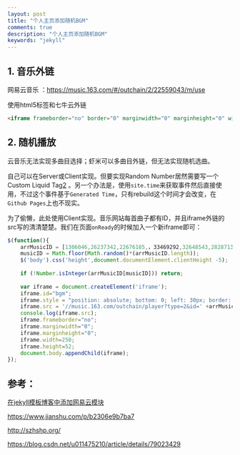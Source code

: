 ```yaml
---
layout: post
title: "个人主页添加随机BGM"
comments: true
description: "个人主页添加随机BGM"
keywords: "jekyll"
---
```



## 1. 音乐外链

网易云音乐 ：https://music.163.com/#/outchain/2/22559043/m/use

使用html5标签和七牛云外链

```html
<iframe frameborder="no" border="0" marginwidth="0" marginheight="0" width=330 height=86 src="//music.163.com/outchain/player?type=2&id=22559043&auto=1&height=66"></iframe>
```


## 2. 随机播放

云音乐无法实现多曲目选择；虾米可以多曲目外链，但无法实现随机选曲。

自己可以在Server或Client实现。但要实现Random Number居然需要写一个Custom Liquid Tag[2](http://szhshp.org/tech/2017/04/04/randommusic.html#fn:1) 。另一个办法是，使用`site.time`来获取事件然后直接使用，不过这个事件基于`Generated Time`，只有rebuild这个时间才会改变，在`Github Pages`上也不现实。

为了偷懒，此处使用Client实现。音乐网站每首曲子都有ID，并且iframe外链的src写的清清楚楚。我们在页面`onReady`的时候加入一个新iframe即可：

```js
$(function(){
    arrMusicID = [1306046,26237342,22676185,，33469292,32648543,28287132,26511034,435305771,27588029,41462985,28656150,4010799];
    musicID = Math.floor(Math.random()*(arrMusicID.length));
    $('body').css('height',document.documentElement.clientHeight -5);
 
    if (!Number.isInteger(arrMusicID[musicID])) return;
 
    var iframe = document.createElement('iframe');
    iframe.id="bgm";
    iframe.style = "position: absolute; bottom: 0; left: 30px; border: 0px;";
    iframe.src = '//music.163.com/outchain/player?type=2&id=' +arrMusicID[musicID]+ '&auto=1&height=32';
    console.log(iframe.src);
    iframe.frameborder="no";
    iframe.marginwidth="0";
    iframe.marginheight="0";
    iframe.width=250;
    iframe.height=52;
    document.body.appendChild(iframe);
});
```


## 参考：

[在jekyll模板博客中添加网易云模块](http://www.cnblogs.com/qjqcs/p/6223819.html)

https://www.jianshu.com/p/b2306e9b7ba7

http://szhshp.org/

https://blog.csdn.net/u011475210/article/details/79023429